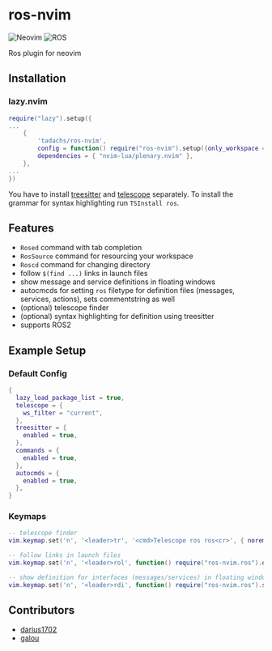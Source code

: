 # ros-nvim

![Neovim](https://img.shields.io/badge/NeoVim-%2357A143.svg?&style=for-the-badge&logo=neovim&logoColor=white)
![ROS](https://img.shields.io/badge/ros-%230A0FF9.svg?style=for-the-badge&logo=ros&logoColor=white)

Ros plugin for neovim

## Installation

### lazy.nvim

```lua
require("lazy").setup({
...
    {
        'tadachs/ros-nvim',
        config = function() require("ros-nvim").setup({only_workspace = true}) end,
        dependencies = { "nvim-lua/plenary.nvim" },
    },
...
})
```


You have to install [treesitter](https://github.com/nvim-treesitter/nvim-treesitter) and
[telescope](https://github.com/nvim-telescope/telescope.nvim) separately. To install the
grammar for syntax highlighting run `TSInstall ros`.


## Features

- `Rosed` command with tab completion
- `RosSource` command for resourcing your workspace
- `Roscd` command for changing directory
- follow `$(find ...)` links in launch files
- show message and service definitions in floating windows
- autocmcds for setting `ros` filetype for definition files (messages, services, actions),
  sets commentstring as well
- (optional) telescope finder
- (optional) syntax highlighting for definition using treesitter
- supports ROS2

## Example Setup

### Default Config

```lua
{
  lazy_load_package_list = true,
  telescope = {
    ws_filter = "current",
  },
  treesitter = {
    enabled = true,
  },
  commands = {
    enabled = true,
  },
  autocmds = {
    enabled = true,
  },
}
```

### Keymaps

```lua
-- telescope finder
vim.keymap.set('n', '<leader>tr', '<cmd>Telescope ros ros<cr>', { noremap = true })

-- follow links in launch files
vim.keymap.set('n', '<leader>rol', function() require("ros-nvim.ros").open_launch_include() end, { silent = true, noremap = true })

-- show definition for interfaces (messages/services) in floating window
vim.keymap.set('n', '<leader>rdi', function() require("ros-nvim.ros").show_interface_definition() end, { silent = true, noremap = true })
```

## Contributors

- [darius1702](https://github.com/darius1702)
- [galou](https://github.com/galou)
